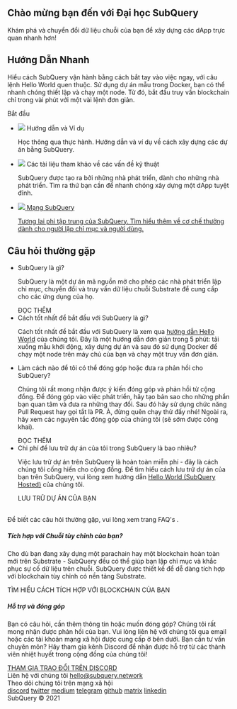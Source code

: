 <link rel="stylesheet" href="/assets/style/welcome.css" as="style" />
<div class="top2Sections">
  <section class="welcomeWords">
    <div class="main">
      <div>
        <h2 class="welcomeTitle">Chào mừng bạn đến với <span>Đại học</span> SubQuery</h2>
        <p>Khám phá và chuyển đổi dữ liệu chuỗi của bạn để xây dựng các dApp trực quan nhanh hơn!</p>
      </div>
    </div>
  </section>
  <section class="startSection main">
    <div>
      <h2 class="title">Hướng Dẫn <span>Nhanh</span></h2>
      <p>Hiểu cách SubQuery vận hành bằng cách bắt tay vào việc ngay, với câu lệnh Hello World quen thuộc. Sử dụng dự án mẫu trong Docker, bạn có thể nhanh chóng thiết lập và chạy một node. Từ đó, bắt đầu truy vấn blockchain chỉ trong vài phút với một vài lệnh đơn giản.
      </p>
      <span class="button">
        <router-link :to="{path: '/quickstart/helloworld-localhost/'}">
          <span>Bắt đầu</span>
        </router-link>
      </span>
    </div>
  </section>
</div>
<div class="main">
  <div>
    <ul class="list">
      <li>
        <router-link :to="{path: '/academy/tutorials_examples/introduction/'}">
          <div>
            <img src="/assets/img/tutorialsIcon.svg" />
            <span>Hướng dẫn và Ví dụ</span>
            <p>Học thông qua thực hành. Hướng dẫn và ví dụ về cách xây dựng các dự án bằng SubQuery.</p>
          </div>
        </router-link>
      </li>
      <li>
        <router-link :to="{path: '/create/introduction/'}">
          <div>
            <img src="/assets/img/docsIcon.svg" />
            <span>Các tài liệu tham khảo về các vấn đề kỹ thuật</span>
            <p>SubQuery được tạo ra bởi những nhà phát triển, dành cho những nhà phát triển. Tìm ra thứ bạn cần để nhanh chóng xây dựng một dApp tuyệt đỉnh.</p>
          </div>
        </router-link>
      </li>
      <li>
        <a href="https://static.subquery.network/whitepaper.pdf" target="_blank">
          <div>
            <img src="/assets/img/networkIcon.svg" />
            <span>Mạng SubQuery</span>
            <p>Tương lai phi tập trung của SubQuery. Tìm hiểu thêm về cơ chế thưởng dành cho người lập chỉ mục và người dùng.</p>
          </div>
        </a>
      </li>
    </ul>
  </div>
</div>
<section class="faqSection main">
  <div>
    <h2 class="title">Câu hỏi thường gặp</h2>
    <ul class="faqList">
      <li>
        <div class="title">SubQuery là gì?</div>
        <div class="content">
          <p>SubQuery là một dự án mã nguồn mở cho phép các nhà phát triển lập chỉ mục, chuyển đổi và truy vấn dữ liệu chuỗi Substrate để cung cấp cho các ứng dụng của họ.</p>
          <span class="more">
            <router-link :to="{path: '/faqs/faqs/#what-is-subquery'}">ĐỌC THÊM</router-link>
          </span>
        </div>
      </li>
      <li>
        <div class="title">Cách tốt nhất để bắt đầu với SubQuery là gì?</div>
        <div class="content">
          <p>Cách tốt nhất để bắt đầu với SubQuery là xem qua <a href="/quickstart/helloworld-localhost/">hướng dẫn Hello World</a> của chúng tôi. Đây là một hướng dẫn đơn giản trong 5 phút: tải xuống mẫu khởi động, xây dựng dự án và sau đó sử dụng Docker để chạy một node trên máy chủ của bạn và chạy một truy vấn đơn giản. </p>
        </div>
      </li>
      <li>
        <div class="title">Làm cách nào để tôi có thể đóng góp hoặc đưa ra phản hồi cho SubQuery?</div>
        <div class="content">
          <p>Chúng tôi rất mong nhận được ý kiến đóng góp và phản hồi từ cộng đồng. Để đóng góp vào việc phát triển, hãy tạo bản sao cho những phần bạn quan tâm và đưa ra những thay đổi. Sau đó hãy sử dụng chức năng Pull Request hay gọi tắt là PR. À, đừng quên chạy thử đấy nhé! Ngoài ra, hãy xem các nguyên tắc đóng góp của chúng tôi (sẽ sớm được công khai). </p>
          <span class="more">
            <router-link :to="{path: '/faqs/faqs/#what-is-the-best-way-to-get-started-with-subquery'}">ĐỌC THÊM</router-link>
          </span>
        </div>
      </li>
      <li>
        <div class="title">Chi phí để lưu trữ dự án của tôi trong SubQuery là bao nhiêu?</div>
        <div class="content">
          <p>Việc lưu trữ dự án trên SubQuery là hoàn toàn miễn phí - đây là cách chúng tôi cống hiến cho cộng đồng. Để tìm hiểu cách lưu trữ dự án của bạn trên SubQuery, vui lòng xem hướng dẫn <a href="/quickstart/helloworld-hosted/">Hello World (SubQuery Hosted)</a> của chúng tôi.</p>
          <span class="more">
            <router-link :to="{path: '/run_publish/publish/'}">LƯU TRỮ DỰ ÁN CỦA BẠN</router-link>
          </span>
        </div>
      </li>
    </ul><br>
    Để biết các câu hỏi thường gặp, vui lòng xem trang <router-link :to="{path: '/faqs/faqs/'}">FAQ's</router-link> .    
  </div>
</section>
<section class="main">
  <div>
    <div class="lastIntroduce lastIntroduce_1">
        <h5>Tích hợp với Chuỗi tùy chỉnh của bạn?</h5>
        <p>Cho dù bạn đang xây dựng một parachain hay một blockchain hoàn toàn mới trên Substrate - SubQuery đều có thể giúp bạn lập chỉ mục và khắc phục sự cố dữ liệu trên chuỗi. SubQuery được thiết kế để dễ dàng tích hợp với blockchain tùy chỉnh có nền tảng Substrate.</p>
        <span class="more">
          <router-link :to="{path: '/create/mapping/#custom-substrate-chains'}">TÌM HIỂU CÁCH TÍCH HỢP VỚI BLOCKCHAIN CỦA BẠN</router-link>
        </span>
    </div>
    <div class="lastIntroduce lastIntroduce_2">
        <h5>Hỗ trợ và đóng góp</h5>
        <p>Bạn có câu hỏi, cần thêm thông tin hoặc muốn đóng góp? Chúng tôi rất mong nhận được phản hồi của bạn. Vui lòng liên hệ với chúng tôi qua email hoặc các tài khoản mạng xã hội được cung cấp ở bên dưới. Bạn cần tư vấn chuyên môn? Hãy tham gia kênh Discord để nhận được hỗ trợ từ các thành viên nhiệt huyết trong cộng đồng của chúng tôi! </p>
        <a class="more" target="_blank" href="https://discord.com/invite/78zg8aBSMG">THAM GIA TRAO ĐỔI TRÊN DISCORD</a>
    </div>
    </div>
</section>
<section class="main connectSection">
  <div class="email">
    <span>Liên hệ với chúng tôi </span>
    <a href="mailto:hello@subquery.network">hello@subquery.network</a>
  </div>
  <div>
    <div>Theo dõi chúng tôi trên mạng xã hội</div>
    <div class="connectWay">
      <a href="https://discord.com/invite/78zg8aBSMG" target="_blank" class="connectDiscord">discord</a>
      <a href="https://twitter.com/subquerynetwork" target="_blank" class="connectTwitter">twitter</a>
      <a href="https://medium.com/@subquery" target="_blank" class="connectMedium">medium</a>
      <a href="https://t.me/subquerynetwork" target="_blank" class="connectTelegram">telegram</a>
      <a href="https://github.com/OnFinality-io/subql" target="_blank" class="connectGithub">github</a>
      <a href="https://matrix.to/#/#subquery:matrix.org" target="_blank" class="connectMatrix">matrix</a>
      <a href="https://www.linkedin.com/company/subquery" target="_blank" class="connectLinkedin">linkedin</a>
    </div>
  </div>
</section>
</div> </div>
<div class="footer">
  <div class="main"><div>SubQuery © 2021</div></div>
</div>
<script charset="utf-8" src="/assets/js/welcome.js"></script>
